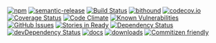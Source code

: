 [![npm](https://img.shields.io/npm/v/kronos-interceptor-line-tokens2obj.svg)](https://www.npmjs.com/package/kronos-interceptor-line-tokens2obj)
[![semantic-release](https://img.shields.io/badge/%20%20%F0%9F%93%A6%F0%9F%9A%80-semantic--release-e10079.svg)](https://github.com/Kronos-integration/kronos-interceptor-line-tokens2obj)
[![Build Status](https://secure.travis-ci.org/Kronos-integration/kronos-interceptor-line-tokens2obj.png)](http://travis-ci.org/Kronos-integration/kronos-interceptor-line-tokens2obj)
[![bithound](https://www.bithound.io/github/Kronos-integration/kronos-interceptor-line-tokens2obj/badges/score.svg)](https://www.bithound.io/github/Kronos-integration/kronos-interceptor-line-tokens2obj)
[![codecov.io](http://codecov.io/github/Kronos-integration/kronos-interceptor-line-tokens2obj/coverage.svg?branch=master)](http://codecov.io/github/Kronos-integration/kronos-interceptor-line-tokens2obj?branch=master)
[![Coverage Status](https://coveralls.io/repos/Kronos-integration/kronos-interceptor-line-tokens2obj/badge.svg)](https://coveralls.io/r/Kronos-integration/kronos-interceptor-line-tokens2obj)
[![Code Climate](https://codeclimate.com/github/Kronos-integration/kronos-interceptor-line-tokens2obj/badges/gpa.svg)](https://codeclimate.com/github/Kronos-integration/kronos-interceptor-line-tokens2obj)
[![Known Vulnerabilities](https://snyk.io/test/github/Kronos-integration/kronos-interceptor-line-tokens2obj/badge.svg)](https://snyk.io/test/github/Kronos-integration/kronos-interceptor-line-tokens2obj)
[![GitHub Issues](https://img.shields.io/github/issues/Kronos-integration/kronos-interceptor-line-tokens2obj.svg?style=flat-square)](https://github.com/Kronos-integration/kronos-interceptor-line-tokens2obj/issues)
[![Stories in Ready](https://badge.waffle.io/Kronos-integration/kronos-interceptor-line-tokens2obj.svg?label=ready&title=Ready)](http://waffle.io/Kronos-integration/kronos-interceptor-line-tokens2obj)
[![Dependency Status](https://david-dm.org/Kronos-integration/kronos-interceptor-line-tokens2obj.svg)](https://david-dm.org/Kronos-integration/kronos-interceptor-line-tokens2obj)
[![devDependency Status](https://david-dm.org/Kronos-integration/kronos-interceptor-line-tokens2obj/dev-status.svg)](https://david-dm.org/Kronos-integration/kronos-interceptor-line-tokens2obj#info=devDependencies)
[![docs](http://inch-ci.org/github/Kronos-integration/kronos-interceptor-line-tokens2obj.svg?branch=master)](http://inch-ci.org/github/Kronos-integration/kronos-interceptor-line-tokens2obj)
[![downloads](http://img.shields.io/npm/dm/kronos-interceptor-line-tokens2obj.svg?style=flat-square)](https://npmjs.org/package/kronos-interceptor-line-tokens2obj)
[![Commitizen friendly](https://img.shields.io/badge/commitizen-friendly-brightgreen.svg)](http://commitizen.github.io/cz-cli/)

